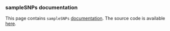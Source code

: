 ### sampleSNPs documentation

This page contains `sampleSNPs` [documentation](/html/index.html). The source code is available [here](https://github.com/tonymugen/sampleSNPs).

